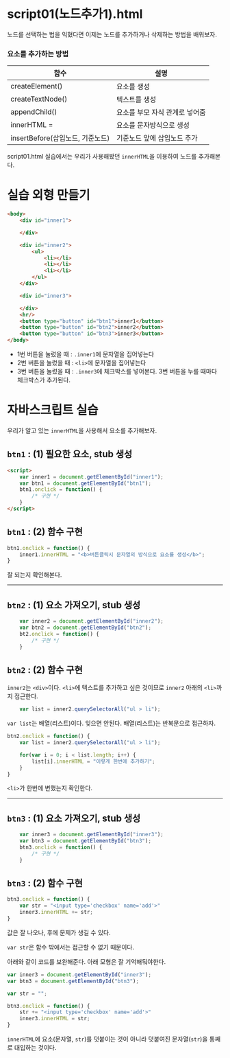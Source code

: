 # script01(노드추가1).html
노드를 선택하는 법을 익혔다면 이제는 노드를 추가하거나 삭제하는 방법을 배워보자.

### 요소를 추가하는 방법
|함수|설명|
|-|-|
createElement() | 요소를 생성
createTextNode()| 텍스트를 생성
appendChild() | 요소를 부모 자식 관계로 넣어줌
innerHTML = | 요소를 문자방식으로 생성
insertBefore(삽입노드, 기준노드) |기준노드 앞에 삽입노드 추가

script01.html 실습에서는 우리가 사용해봤던 ```innerHTML```을 이용하여 노드를 추가해본다.
# 실습 외형 만들기
```html
<body>
    <div id="inner1">

    </div>

    <div id="inner2">
        <ul>
            <li></li>
            <li></li>
            <li></li>
        </ul>
    </div>

    <div id="inner3">

    </div>
    <hr/>
    <button type="button" id="btn1">inner1</button>
    <button type="button" id="btn2">inner2</button>
    <button type="button" id="btn3">inner3</button>
</body>
```
* 1번 버튼을 눌렀을 때 : ```.inner1```에 문자열을 집어넣는다
* 2번 버튼을 눌렀을 때 : ```<li>```에 문자열을 집어넣는다
* 3번 버튼을 눌렀을 때 : ```.inner3```에 체크박스를 넣어본다. 3번 버튼을 누를 때마다 체크박스가 추가된다.

# 자바스크립트 실습
우리가 알고 있는 ```innerHTML```을 사용해서 요소를 추가해보자.

## ```btn1``` : (1) 필요한 요소, stub 생성
```html
<script>
    var inner1 = document.getElementById("inner1");
    var btn1 = document.getElementById("btn1");
    btn1.onclick = function() {
        /* 구현 */
    }
</script>
```

## ```btn1``` : (2) 함수 구현
```javascript
btn1.onclick = function() {
    inner1.innerHTML = "<b>버튼클릭시 문자열의 방식으로 요소를 생성</b>";
}
```
잘 되는지 확인해본다.

- - - -

## ```btn2``` : (1) 요소 가져오기, stub 생성
```javascript
    var inner2 = document.getElementById("inner2");
    var btn2 = document.getElementById("btn2");
    bt2.onclick = function() {
        /* 구현 */
    }
```


## ```btn2``` : (2) 함수 구현
```inner2```는 ```<div>```이다. ```<li>```에 텍스트를 추가하고 싶은 것이므로 ```inner2``` 아래의 ```<li>```까지 접근한다.
```javascript
    var list = inner2.querySelectorAll("ul > li");
```
```var list```는 배열(리스트)이다. 잊으면 안된다. 배열(리스트)는 반복문으로 접근하자.
```javascript
btn2.onclick = function() {
    var list = inner2.querySelectorAll("ul > li");

    for(var i = 0; i < list.length; i++) {
        list[i].innerHTML = "이렇게 한번에 추가하기";
    }
}
```
```<li>```가 한번에 변했는지 확인한다.

- - - 

## ```btn3``` : (1) 요소 가져오기, stub 생성
```javascript
    var inner3 = document.getElementById("inner3");
    var btn3 = document.getElementById("btn3");
    btn3.onclick = function() {
        /* 구현 */
    }
```

## ```btn3``` : (2) 함수 구현
```javascript
btn3.onclick = function() {
    var str = "<input type='checkbox' name='add'>"
    inner3.innerHTML += str;
}
```
값은 잘 나오나, 후에 문제가 생길 수 있다.

```var str```은 함수 밖에서는 접근할 수 없기 때문이다. 

아래와 같이 코드를 보완해준다. 아래 모형은 잘 기억해둬야한다.

```javascript
var inner3 = document.getElementById("inner3");
var btn3 = document.getElementById("btn3");

var str = "";

btn3.onclick = function() {
    str += "<input type='checkbox' name='add'>"
    inner3.innerHTML = str;
}
```
```innerHTML```에 요소(문자열, ```str```)를 덧붙이는 것이 아니라 덧붙여진 문자열(```str```)을 통째로 대입하는 것이다.